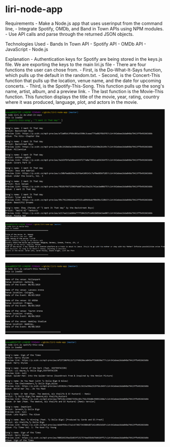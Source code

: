 # liri-node-app

Requirements
    - Make a Node.js app that uses userinput from the command line,
    - Integrate Spotify, OMDb, and Band in Town APIs using NPM modules.
    - Use API calls and parse through the returned JSON objects.

Technologies Used
    - Bands In Town API 
    - Spotify API
    - OMDb API
    - JavaScript
    - Node.js

Explanation
    - Authentication keys for Spotify are being stored in the keys.js file. We are exporting the keys to the main liri.js file
    - There are four functions the user can chose from. 
    - First, is the Do-What-It-Says function, which pulls up the default in the random.txt. 
    - Second, is the Concert-This function that pulls up the location, venue name, and the date for upcoming concerts. 
    - Third, is the Spotify-This-Song. This function pulls up the song's name, artist, album, and a preview link. 
    - The last function is the Movie-This function. This function displays the title of the movie, year, rating, country where it was produced, language, plot, and actors in the movie.

![dowhatitsays](./images/do-what-it-says.png?raw=true "Optional Title")

![moviethis](./images/movie-this.jpg?raw=true "Optional Title")

![concertthis](./images/concert-this.jpg?raw=true "Optional Title")

![spotifythissong](./images/spotify-this-song.jpg?raw=true "Optional Title")




    